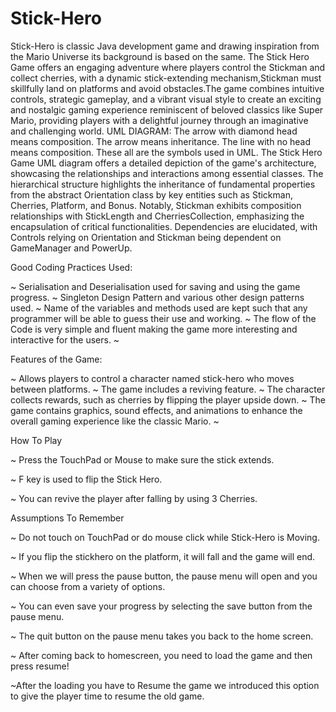 # Stick-Hero
Stick-Hero is classic Java development game and drawing inspiration from the Mario Universe its background is based on the same.
The Stick Hero Game  offers an engaging adventure where players control the Stickman and collect cherries, with a dynamic stick-extending mechanism,Stickman must skillfully land on platforms and avoid obstacles.The game combines intuitive controls, strategic gameplay, and a vibrant visual style to create an exciting and nostalgic gaming experience reminiscent of beloved classics like Super Mario, providing players with a delightful journey through an imaginative and challenging world.
UML DIAGRAM:
The arrow with diamond head means composition. The arrow means inheritance. The line with no head means composition. These all are the symbols used in UML.
The Stick Hero Game UML diagram offers a detailed depiction of the game's architecture, showcasing the relationships and interactions among essential classes.
The hierarchical structure highlights the inheritance of fundamental properties from the abstract Orientation class by key entities such as Stickman, Cherries, Platform, and Bonus. Notably, Stickman exhibits composition relationships with StickLength and CherriesCollection, emphasizing the encapsulation of critical functionalities. Dependencies are elucidated, with Controls relying on Orientation and Stickman being dependent on GameManager and PowerUp.

Good Coding Practices Used:

~ Serialisation and Deserialisation used for saving and using the game progress.
~ Singleton Design Pattern and various other design patterns used.
~ Name of the variables and methods used are kept such that any programmer will be able to guess their use and working.
~ The flow of the Code is very simple and fluent making the game more interesting and interactive for the users.
~

Features of the Game:

~ Allows players to control a character named stick-hero who moves between platforms.
~ The game includes a reviving feature.
~ The character collects rewards, such as cherries by flipping the player upside down.
~ The game contains graphics, sound effects, and animations to enhance the overall gaming experience like the classic Mario.
~

How To Play

~ Press the TouchPad or Mouse to make sure the stick extends.

~ F key is used to flip the Stick Hero.

~ You can revive the player after falling by using 3 Cherries.


Assumptions To Remember

~ Do not touch on TouchPad  or do mouse click  while Stick-Hero is Moving.

~ If you flip the stickhero on the platform, it will fall and the game will end.

~ When we will press the pause button, the pause menu will open and you can choose from a variety of options.

~ You can even save your progress  by selecting the save button from the pause menu.

~ The quit button on the pause menu takes you back to the home screen.

~ After coming back to homescreen, you need to load the game and then press resume!

~After the loading you have to Resume the game we introduced this option to give the player time to resume the old game.

